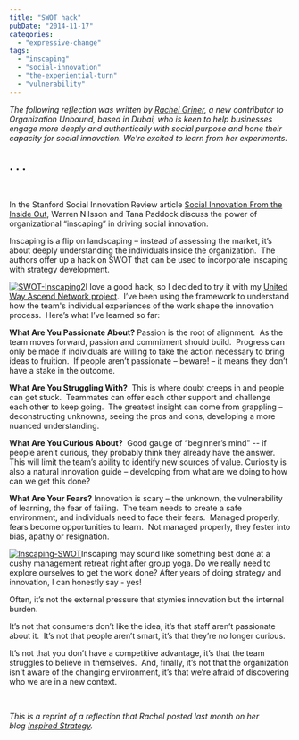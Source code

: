 ```yaml
---
title: "SWOT hack"
pubDate: "2014-11-17"
categories: 
  - "expressive-change"
tags: 
  - "inscaping"
  - "social-innovation"
  - "the-experiential-turn"
  - "vulnerability"
---
```


_The following reflection was written by [Rachel Griner](https://organizationunbound.org/rachel-griner/), a new contributor to Organization Unbound, based in Dubai, who is keen to help businesses engage more deeply and authentically with social purpose and hone their capacity for social innovation. We're excited to learn from her experiments._

## . . .

 

In the Stanford Social Innovation Review article [Social Innovation From the Inside Out](http://www.ssireview.org/articles/entry/social_innovation_from_the_inside_out), Warren Nilsson and Tana Paddock discuss the power of organizational “inscaping” in driving social innovation.

Inscaping is a flip on landscaping – instead of assessing the market, it’s about deeply understanding the individuals inside the organization.  The authors offer up a hack on SWOT that can be used to incorporate inscaping with strategy development.

[![SWOT-Inscaping2](/SWOT-Inscaping2.jpg)](SWOT-Inscaping2.jpg)I love a good hack, so I decided to try it with my [United Way Ascend Network project](http://inspiredstrategy.blogspot.com/2014/04/joining-ascend-network.html).  I’ve been using the framework to understand how the team's individual experiences of the work shape the innovation process.  Here’s what I’ve learned so far:

**What Are You Passionate About?** Passion is the root of alignment.  As the team moves forward, passion and commitment should build.  Progress can only be made if individuals are willing to take the action necessary to bring ideas to fruition.  If people aren’t passionate – beware! – it means they don’t have a stake in the outcome.

**What Are You Struggling With?**  This is where doubt creeps in and people can get stuck.  Teammates can offer each other support and challenge each other to keep going.  The greatest insight can come from grappling – deconstructing unknowns, seeing the pros and cons, developing a more nuanced understanding.

**What Are You Curious About?**  Good gauge of “beginner’s mind" -- if people aren’t curious, they probably think they already have the answer.  This will limit the team’s ability to identify new sources of value. Curiosity is also a natural innovation guide – developing from what are we doing to how can we get this done?

**What Are Your Fears?** Innovation is scary – the unknown, the vulnerability of learning, the fear of failing.  The team needs to create a safe environment, and individuals need to face their fears.  Managed properly, fears become opportunities to learn.  Not managed properly, they fester into bias, apathy or resignation.

[![Inscaping-SWOT](/Inscaping-SWOT.jpg)](https://organizationunbound.org/wp-content/uploads/2014/11/Inscaping-SWOT.jpg)Inscaping may sound like something best done at a cushy management retreat right after group yoga. Do we really need to explore ourselves to get the work done? After years of doing strategy and innovation, I can honestly say - yes!

Often, it’s not the external pressure that stymies innovation but the internal burden.

It’s not that consumers don’t like the idea, it’s that staff aren’t passionate about it.  It’s not that people aren’t smart, it’s that they’re no longer curious.

It’s not that you don’t have a competitive advantage, it’s that the team struggles to believe in themselves.  And, finally, it’s not that the organization isn't aware of the changing environment, it’s that we’re afraid of discovering who we are in a new context.

 

_This is a reprint of a reflection that Rachel posted last month on her blog [Inspired Strategy](http://inspiredstrategy.blogspot.com/2014/10/social-innovation-tool-swot-hack-for.html)._

